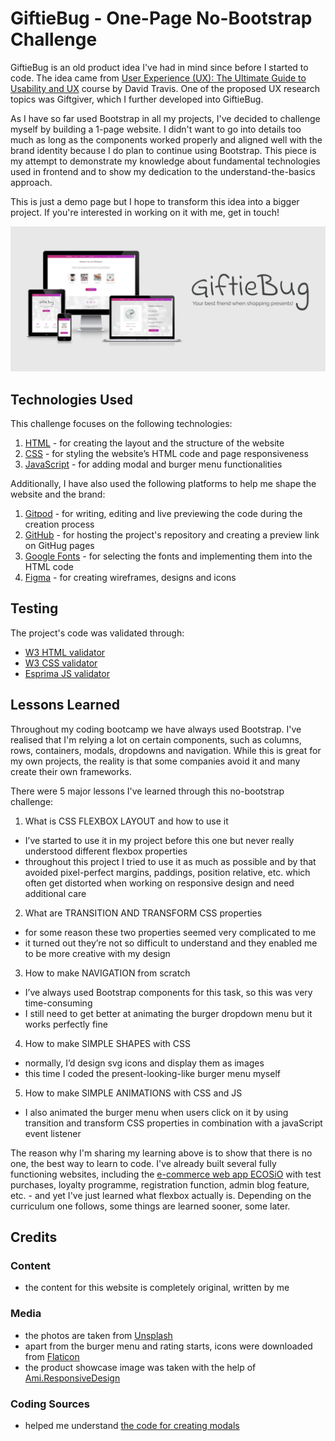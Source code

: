 # GiftieBug - One-Page No-Bootstrap Challenge

GiftieBug is an old product idea I've had in mind since before I started to code. The idea came from
[User Experience (UX): The Ultimate Guide to Usability and UX](https://www.udemy.com/course/ultimate-guide-to-ux/) course by
David Travis. One of the proposed UX research topics was Giftgiver, which I further developed into GiftieBug.

As I have so far used Bootstrap in all my projects, I've decided to challenge myself by building a 1-page website.
I didn't want to go into details too much as long as the components worked properly and aligned well with the brand identity
because I do plan to continue using Bootstrap. This piece is my attempt to demonstrate my knowledge about fundamental technologies
used in frontend and to show my dedication to the understand-the-basics approach.

This is just a demo page but I hope to transform this idea into a bigger project. If you're interested in working on it with me,
get in touch!

![App Showcase](assets-readme/img-product-showcase.png)

## Technologies Used

This challenge focuses on the following technologies:

1. [HTML](https://en.wikipedia.org/wiki/HTML) - for creating the layout and the structure of the website
1. [CSS](https://en.wikipedia.org/wiki/Cascading_Style_Sheets) - for styling the website’s HTML code and page responsiveness
1. [JavaScript](https://en.wikipedia.org/wiki/JavaScript) - for adding modal and burger menu functionalities

Additionally, I have also used the following platforms to help me shape the website and the brand:

1. [Gitpod](https://gitpod.io/) - for writing, editing and live previewing the code during the creation process
1. [GitHub](https://github.com/) - for hosting the project's repository and creating a preview link on GitHug pages
1. [Google Fonts](https://fonts.google.com/) - for selecting the fonts and implementing them into the HTML code
1. [Figma](https://www.figma.com/) - for creating wireframes, designs and icons

## Testing

The project's code was validated through:

* [W3 HTML validator](https://validator.w3.org/nu/)
* [W3 CSS validator](http://www.css-validator.org/)
* [Esprima JS validator](https://esprima.org/demo/validate.html)

## Lessons Learned

Throughout my coding bootcamp we have always used Bootstrap. I've realised that I'm relying a lot on certain components, such as
columns, rows, containers, modals, dropdowns and navigation. While this is great for my own projects, the reality is that some
companies avoid it and many create their own frameworks.

There were 5 major lessons I've learned through this no-bootstrap challenge:

1. What is CSS FLEXBOX LAYOUT and how to use it
- I’ve started to use it in my project before this one but never really understood different flexbox properties
- throughout this project I tried to use it as much as possible and by that avoided pixel-perfect margins, paddings, position relative, etc. which often get distorted when working on responsive design and need additional care

2. What are TRANSITION AND TRANSFORM CSS properties
- for some reason these two properties seemed very complicated to me
- it turned out they’re not so difficult to understand and they enabled me to be more creative with my design

3. How to make NAVIGATION from scratch
- I’ve always used Bootstrap components for this task, so this was very time-consuming
- I still need to get better at animating the burger dropdown menu but it works perfectly fine

4. How to make SIMPLE SHAPES with CSS
- normally, I’d design svg icons and display them as images
- this time I coded the present-looking-like burger menu myself

5. How to make SIMPLE ANIMATIONS with CSS and JS
- I also animated the burger menu when users click on it by using transition and transform CSS properties in combination with a javaScript event listener

The reason why I'm sharing my learning above is to show that there is no one, the best way to learn to code. I've already built
several fully functioning websites, including the [e-commerce web app ECOSiO](https://github.com/valentina-b/ecosio-eco-friendly-cosmetics)
with test purchases, loyalty programme, registration function, admin blog feature, etc. - and yet I've just learned what flexbox actually is.
Depending on the curriculum one follows, some things are learned sooner, some later.

## Credits

### Content

* the content for this website is completely original, written by me

### Media

* the photos are taken from [Unsplash](https://unsplash.com/)
* apart from the burger menu and rating starts, icons were downloaded from [Flaticon](https://www.flaticon.com/)
* the product showcase image was taken with the help of [Ami.ResponsiveDesign](http://ami.responsivedesign.is/)

### Coding Sources

* helped me understand [the code for creating modals](https://www.w3schools.com/howto/howto_css_modals.asp)